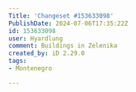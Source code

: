 ```yaml
---
Title: 'Changeset #153633098'
PublishDate: 2024-07-06T17:35:22Z
id: 153633098
user: Hyardlung
comment: Buildings in Zelenika
created_by: iD 2.29.0
tags:
- Montenegro

---
```

